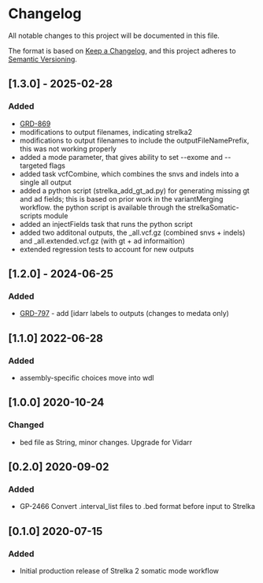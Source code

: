 # Changelog
All notable changes to this project will be documented in this file.

The format is based on [Keep a Changelog](https://keepachangelog.com/en/1.0.0/),
and this project adheres to [Semantic Versioning](https://semver.org/spec/v2.0.0.html).


## [1.3.0] - 2025-02-28
### Added
- [GRD-869](https://jira.oicr.on.ca/browse/GRD-869)
- modifications to output filenames, indicating strelka2
- modifications to output filenames to include the outputFileNamePrefix, this was not working properly
- added a mode parameter, that gives ability to set --exome and --targeted flags
- added task vcfCombine, which combines the snvs and indels into a single all output
- added a python script (strelka_add_gt_ad.py) for generating missing gt and ad fields; this is based on prior work in the variantMerging workflow.  the python script is available through the strelkaSomatic-scripts module
- added an injectFields task that runs the python script
- added two additonal outputs, the _all.vcf.gz (combined snvs + indels) and _all.extended.vcf.gz (with gt + ad informaition)
- extended regression tests to account for new outputs

## [1.2.0] - 2024-06-25
### Added
- [GRD-797](https://jira.oicr.on.ca/browse/GRD-797) - add [idarr labels to outputs (changes to medata only)

## [1.1.0] 2022-06-28
### Added
- assembly-specific choices move into wdl

## [1.0.0] 2020-10-24
### Changed
- bed file as String, minor changes. Upgrade for Vidarr

## [0.2.0] 2020-09-02
### Added
- GP-2466 Convert .interval_list files to .bed format before input to Strelka

## [0.1.0] 2020-07-15
### Added
- Initial production release of Strelka 2 somatic mode workflow
